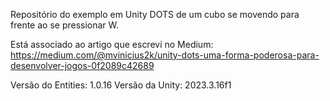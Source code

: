 Repositório do exemplo em Unity DOTS de um cubo se movendo para frente ao se pressionar W. 

Está associado ao artigo que escrevi no Medium: https://medium.com/@mvinicius2k/unity-dots-uma-forma-poderosa-para-desenvolver-jogos-0f2089c42689

Versão do Entities: 1.0.16
Versão da Unity: 2023.3.16f1
